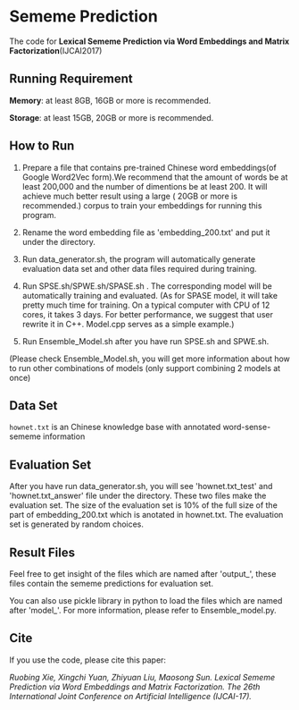 # Sememe Prediction
The code for **Lexical Sememe Prediction via Word Embeddings and Matrix Factorization**(IJCAI2017)

## Running Requirement
**Memory**: at least 8GB, 16GB or more is recommended.

**Storage**: at least 15GB, 20GB or more is recommended. 

## How to Run
1. Prepare a file that contains pre-trained Chinese word embeddings(of Google Word2Vec form).We recommend that the amount of words be at least 200,000 and the number of dimentions be at least 200. It will achieve much better result using a large ( 20GB or more is recommended.) corpus to train your embeddings for running this program.

2. Rename the word embedding file as 'embedding_200.txt' and put it under the directory.

3. Run data_generator.sh, the program will automatically generate evaluation data set and other data files required during training.

4. Run SPSE.sh/SPWE.sh/SPASE.sh . The corresponding model will be automatically training and evaluated. 
(As for SPASE model, it will take pretty much time for training. On a typical computer with CPU of 12 cores, it takes 3 days. For better performance, we suggest that user rewrite it in C++. Model.cpp serves as a simple example.)

5. Run Ensemble_Model.sh after you have run SPSE.sh and SPWE.sh. 

(Please check Ensemble_Model.sh, you will get more information about how to run other combinations of models (only support combining 2 models at once)

## Data Set
``hownet.txt`` is an Chinese knowledge base with annotated word-sense-sememe information
 
## Evaluation Set
 After you have run data_generator.sh, you will see 'hownet.txt_test' and 'hownet.txt_answer' file under the directory. These two files make the evaluation set. The size of the evaluation set is 10% of the full size of the part of embedding_200.txt which is anotated in hownet.txt. The evaluation set is generated by random choices.

## Result Files
Feel free to get insight of the files which are named after 'output_', these files contain the sememe predictions for  evaluation set. 

You can also use pickle library in python to load the files which are named after 'model_'. For more information, please refer to Ensemble_model.py. 

## Cite
If you use the code, please cite this paper:

_Ruobing Xie, Xingchi Yuan, Zhiyuan Liu, Maosong Sun. Lexical Sememe Prediction via Word Embeddings and Matrix Factorization. The 26th International Joint Conference on Artificial Intelligence (IJCAI-17)._






